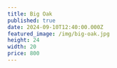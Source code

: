 ```yaml
---
title: Big Oak
published: true
date: 2024-09-10T12:40:00.000Z
featured_image: /img/big-oak.jpg
height: 24
width: 20
price: 800
---
```


